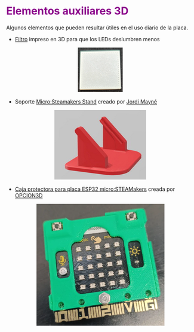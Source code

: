 
# <FONT COLOR=#8B008B>**Elementos auxiliares 3D**</font>
Algunos elementos que pueden resultar útiles en el uso diario de la placa.

* [Filtro](./3D/Filtro_NeoMatrix/filtro.stl) impreso en 3D para que los LEDs deslumbren menos

<center>

![Filtro para matriz de LEDs](../img/3d/filtro.png)

</center>

* Soporte [Micro:Steamakers Stand](https://github.com/maynej/Micro-Steamakers-Stand) creado por [Jordi Mayné](https://github.com/maynej)

<center>

![Soporte micro:STEAMakers](../img/3d/microSM_sop.jpg)

</center>

* [Caja protectora para placa ESP32 micro:STEAMakers](https://www.printables.com/model/1257394-esp32microsteamakers-box/files) creada por [OPCION3D](http://www.opcion3d.com/#top)

<center>

![Caja para micro:STEAMakers](../img/3d/caja.png)

</center>
